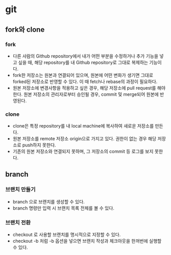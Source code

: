 # git
## fork와 clone
### fork
- 다른 사람의 Github repository에서 내가 어떤 부분을 수정하거나 추가 기능을 넣고 싶을 때, 해당 repository를 내 Github repository로 그대로 복제하는 기능이다.
- fork한 저장소는 원본과 연결되어 있으며, 원본에 어떤 변화가 생기면 그대로 forked된 저장소로 반영할 수 있다. 이 때 fetch나 rebase의 과정이 필요하다.
- 원본 저장소에 변경사항을 적용하고 싶은 경우, 해당 저장소에 pull request를 해야 한다. 원본 저장소의 관리자로부터 승인될 경우, commit 및 merge되어 원본에 반영된다.

### clone
- clone은 특정 repository를 내 local machine에 복사하여 새로운 저장소를 만든다.
- 원본 저장소를 remote 저장소 origin으로 가지고 있다. 권한이 없는 경우 해당 저장소로 push하지 못한다.
- 기존의 원본 저장소와 연결되지 못하며, 그 저장소의 commit 등 로그를 보지 못한다.

## branch
### 브랜치 만들기
- branch <branchname>으로 브랜치를 생성할 수 있다.
- branch 명령만 입력 시 브랜치 목록 전체를 볼 수 있다.

### 브랜치 전환
- checkout <branch>로 사용할 브랜치를 명시적으로 지정할 수 있다.
- checkout -b <branch> 처럼 -b 옵션을 넣으면 브랜치 작성과 체크아웃을 한꺼번에 실행할 수 있다.